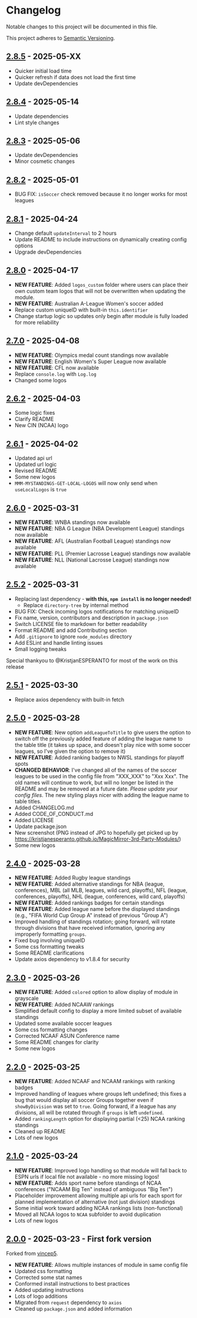 # Changelog

Notable changes to this project will be documented in this file.

This project adheres to [Semantic Versioning](https://semver.org/spec/v2.0.0.html).

## [2.8.5](https://github.com/dathbe/MMM-MyStandings/compare/v2.8.4...v2.8.5) - 2025-05-XX

- Quicker initial load time
- Quicker refresh if data does not load the first time
- Update devDependencies

## [2.8.4](https://github.com/dathbe/MMM-MyStandings/compare/v2.8.3...v2.8.4) - 2025-05-14

- Update dependencies
- Lint style changes

## [2.8.3](https://github.com/dathbe/MMM-MyStandings/compare/v2.8.2...v2.8.3) - 2025-05-06

- Update devDependencies
- Minor cosmetic changes

## [2.8.2](https://github.com/dathbe/MMM-MyStandings/compare/v2.8.1...v2.8.2) - 2025-05-01

- BUG FIX: `isSoccer` check removed because it no longer works for most leagues

## [2.8.1](https://github.com/dathbe/MMM-MyStandings/compare/v2.8.0...v2.8.1) - 2025-04-24

- Change default `updateInterval` to 2 hours
- Update README to include instructions on dynamically creating config options
- Upgrade devDependencies

## [2.8.0](https://github.com/dathbe/MMM-MyStandings/compare/v2.7.0...v2.8.0) - 2025-04-17

- **NEW FEATURE**: Added `logos_custom` folder where users can place their own custom team logos that will not be overwritten when updating the module.
- **NEW FEATURE**: Australian A-League Women's soccer added
- Replace custom uniqueID with built-in `this.identifier`
- Change startup logic so updates only begin after module is fully loaded for more reliability

## [2.7.0](https://github.com/dathbe/MMM-MyStandings/compare/v2.6.2...v2.7.0) - 2025-04-08

- **NEW FEATURE**: Olympics medal count standings now available
- **NEW FEATURE**: English Women's Super League now available
- **NEW FEATURE**: CFL now available
- Replace `console.log` with `Log.log`
- Changed some logos

## [2.6.2](https://github.com/dathbe/MMM-MyStandings/compare/v2.6.1...v2.6.2) - 2025-04-03

- Some logic fixes
- Clarify README
- New CIN (NCAA) logo

## [2.6.1](https://github.com/dathbe/MMM-MyStandings/compare/v2.6.0...v2.6.1) - 2025-04-02

- Updated api url
- Updated url logic
- Revised README
- Some new logos
- `MMM-MYSTANDINGS-GET-LOCAL-LOGOS` will now only send when `useLocalLogos` is `true`

## [2.6.0](https://github.com/dathbe/MMM-MyStandings/compare/v2.5.2...v2.6.0) - 2025-03-31

- **NEW FEATURE**: WNBA standings now available
- **NEW FEATURE**: NBA G League (NBA Development League) standings now available
- **NEW FEATURE**: AFL (Australian Football League) standings now available
- **NEW FEATURE**: PLL (Premier Lacrosse League) standings now available
- **NEW FEATURE**: NLL (National Lacrosse League) standings now available

## [2.5.2](https://github.com/dathbe/MMM-MyStandings/compare/v2.5.1...v2.5.2) - 2025-03-31

- Replacing last dependency - **with this, `npm install` is no longer needed!**
  - Replace `directory-tree` by internal method
- BUG FIX: Check incoming logos notifications for matching uniqueID
- Fix name, version, contributors and description in `package.json`
- Switch LICENSE file to markdown for better readability
- Format README and add Contributing section
- Add `.gitignore` to ignore `node_modules` directory
- Add ESLint and handle linting issues
- Small logging tweaks

Special thankyou to @KristjanESPERANTO for most of the work on this release

## [2.5.1](https://github.com/dathbe/MMM-MyStandings/compare/v2.5.0...v2.5.1) - 2025-03-30

- Replace axios dependency with built-in fetch

## [2.5.0](https://github.com/dathbe/MMM-MyStandings/compare/v2.4.0...v2.5.0) - 2025-03-28

- **NEW FEATURE**: New option `addLeagueToTitle` to give users the option to switch off the previously added feature of adding the league name to the table title (it takes up space, and doesn't play nice with some soccer leagues, so I've given the option to remove it)
- **NEW FEATURE**:  Added ranking badges to NWSL standings for playoff spots
- **CHANGED BEHAVIOR**: I've changed all of the names of the soccer leagues to be used in the config file from "XXX_XXX" to "Xxx Xxx".  The old names will continue to work, but will no longer be listed in the README and may be removed at a future date.  *Please update your config files*.  The new styling plays nicer with adding the league name to table titles.
- Added CHANGELOG.md
- Added CODE_OF_CONDUCT.md
- Added LICENSE
- Update package.json
- New screenshot (PNG instead of JPG to hopefully get picked up by <https://kristjanesperanto.github.io/MagicMirror-3rd-Party-Modules/>)
- Some new logos

## [2.4.0](https://github.com/dathbe/MMM-MyStandings/compare/v2.3.0...v2.4.0) - 2025-03-28

- **NEW FEATURE**: Added Rugby league standings
- **NEW FEATURE**: Added alternative standings for NBA (league, conferences), MBL (all MLB, leagues, wild card, playoffs), NFL (league, conferences, playoffs), NHL (league, conferences, wild card, playoffs)
- **NEW FEATURE**: Added rankings badges for certain standings
- **NEW FEATURE**: Added league name before the displayed standings (e.g., "FIFA World Cup Group A" instead of previous "Group A")
- Improved handling of standings rotation; going forward, will rotate through divisions that have received information, ignoring any improperly formatting `groups`.
- Fixed bug involving uniqueID
- Some css formatting tweaks
- Some README clarifications
- Update axios dependency to v1.8.4 for security

## [2.3.0](https://github.com/dathbe/MMM-MyStandings/compare/v2.2.0...v2.3.0) - 2025-03-26

- **NEW FEATURE**: Added `colored` option to allow display of module in grayscale
- **NEW FEATURE**: Added NCAAW rankings
- Simplified default config to display a more limited subset of available standings
- Updated some available soccer leagues
- Some css formatting changes
- Corrected NCAAF ASUN Conference name
- Some README changes for clarity
- Some new logos

## [2.2.0](https://github.com/dathbe/MMM-MyStandings/compare/v2.1.0...v2.2.0) - 2025-03-25

- **NEW FEATURE**: Added NCAAF and NCAAM rankings with ranking badges
- Improved handling of leagues where groups left undefined; this fixes a bug that would display all soccer Groups together even if `showByDivision` was set to `true`.  Going forward, if a league has any divisions, all will be rotated through if `groups` is left `undefined`.
- Added `rankingLength` option for displaying partial (<25) NCAA ranking standings
- Cleaned up README
- Lots of new logos

## [2.1.0](https://github.com/dathbe/MMM-MyStandings/compare/2.0.0...v2.1.0) - 2025-03-24

- **NEW FEATURE**: Improved logo handling so that module will fall back to ESPN urls if local file not available - no more missing logos!
- **NEW FEATURE**: Adds sport name before standings of NCAA conferences ("NCAAM Big Ten" instead of ambiguous "Big Ten")
- Placeholder improvement allowing multiple api urls for each sport for planned implementation of alternative (not just division) standings
- Some initial work toward adding NCAA rankings lists (non-functional)
- Moved all NCAA logos to `NCAA` subfolder to avoid duplication
- Lots of new logos

## [2.0.0](https://github.com/vincep5/MMM-MyStandings/compare/master...dathbe:2.0.0) - 2025-03-23 - First fork version

Forked from [vincep5](https://github.com/vincep5/MMM-MyStandings).

- **NEW FEATURE**: Allows multiple instances of module in same config file
- Updated css formatting
- Corrected some stat names
- Conformed install instructions to best practices
- Added updating instructions
- Lots of logo additions
- Migrated from `request` dependency to `axios`
- Cleaned up `package.json` and added information
